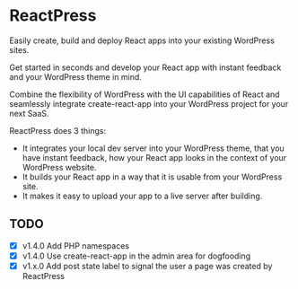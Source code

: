 # ReactPress

Easily create, build and deploy React apps into your existing WordPress sites.

Get started in seconds and develop your React app with instant feedback and your WordPress theme in mind.

Combine the flexibility of WordPress with the UI capabilities of React and seamlessly integrate create-react-app into your WordPress project for your next SaaS.

ReactPress does 3 things:

- It integrates your local dev server into your WordPress theme, that you have instant feedback, how your React app looks in the context of your WordPress website.
- It builds your React app in a way that it is usable from your WordPress site.
- It makes it easy to upload your app to a live server after building.

## TODO

- [x] v1.4.0 Add PHP namespaces
- [x] v1.4.0 Use create-react-app in the admin area for dogfooding
- [x] v1.x.0 Add post state label to signal the user a page was created by ReactPress
